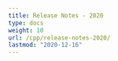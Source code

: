 ```yaml
---
title: Release Notes - 2020
type: docs
weight: 10
url: /cpp/release-notes-2020/
lastmod: "2020-12-16"
---
```


